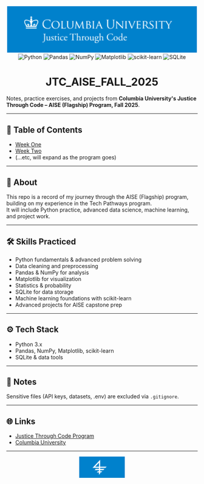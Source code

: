 <div align="center">
  <img src="assets/columbia.png" alt="Columbia University - Justice Through Code" width="500">
</div>

<div align="center">

<img alt="Python" src="https://img.shields.io/badge/Python-3.x-3776AB?logo=python&logoColor=white">
<img alt="Pandas" src="https://img.shields.io/badge/Pandas-Data-150458?logo=pandas&logoColor=white">
<img alt="NumPy" src="https://img.shields.io/badge/NumPy-Data-013243?logo=numpy&logoColor=white">
<img alt="Matplotlib" src="https://img.shields.io/badge/Matplotlib-Visualization-11557c?logo=plotly&logoColor=white">
<img alt="scikit-learn" src="https://img.shields.io/badge/scikit--learn-ML-F7931E?logo=scikitlearn&logoColor=white">
<img alt="SQLite" src="https://img.shields.io/badge/SQLite-DB-003B57?logo=sqlite&logoColor=white">

</div>

<h1 align="center">JTC_AISE_FALL_2025</h1>

Notes, practice exercises, and projects from **Columbia University's Justice Through Code – AISE (Flagship) Program, Fall 2025**.  

---

## 📖 Table of Contents
- [Week One](#week-one)
- [Week Two](#week-two)
- (…etc, will expand as the program goes)

---

## 📝 About
This repo is a record of my journey through the AISE (Flagship) program, building on my experience in the Tech Pathways program.  
It will include Python practice, advanced data science, machine learning, and project work.

---

## 🛠️ Skills Practiced
- Python fundamentals & advanced problem solving  
- Data cleaning and preprocessing  
- Pandas & NumPy for analysis  
- Matplotlib for visualization  
- Statistics & probability  
- SQLite for data storage  
- Machine learning foundations with scikit-learn  
- Advanced projects for AISE capstone prep  

---

## ⚙️ Tech Stack
- Python 3.x  
- Pandas, NumPy, Matplotlib, scikit-learn  
- SQLite & data tools  

---

## 📌 Notes
Sensitive files (API keys, datasets, .env) are excluded via `.gitignore`.  

---

## 🌐 Links
- [Justice Through Code Program](https://justicethroughcode.org/)  
- [Columbia University](https://www.columbia.edu/)  

---

<div align="center">
  <img src="assets/jtc.png" alt="Justice Through Code Logo" width="120">
</div>
